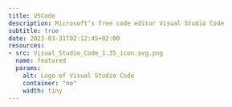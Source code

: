 ```yaml
---
title: VSCode
description: Microsoft’s free code editor Visual Studio Code
subtitle: true
date: 2023-03-31T02:12:45+02:00
resources:
- src: Visual_Studio_Code_1.35_icon.svg.png
  name: featured
  params:
    alt: Logo of Visual Studio Code
    container: "no"
    width: tiny
---
```

